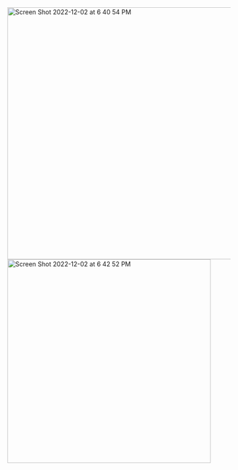 <img width="568" alt="Screen Shot 2022-12-02 at 6 40 54 PM" src="https://user-images.githubusercontent.com/98800997/205409672-d7c6533a-cd75-4507-8ac6-6ceef106dbcc.png">

<img width="459" alt="Screen Shot 2022-12-02 at 6 42 52 PM" src="https://user-images.githubusercontent.com/98800997/205409815-23fe476c-d4f5-4f43-bd2f-6fcdf3d7b6b9.png">

